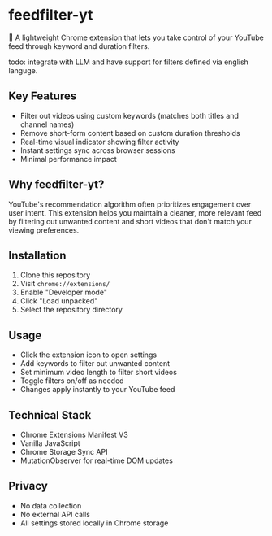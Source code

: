 # feedfilter-yt

🎯 A lightweight Chrome extension that lets you take control of your YouTube feed through keyword and duration filters.

todo: integrate with LLM and have support for filters defined via english languge.

## Key Features
- Filter out videos using custom keywords (matches both titles and channel names)
- Remove short-form content based on custom duration thresholds
- Real-time visual indicator showing filter activity
- Instant settings sync across browser sessions
- Minimal performance impact

## Why feedfilter-yt?
YouTube's recommendation algorithm often prioritizes engagement over user intent. This extension helps you maintain a cleaner, more relevant feed by filtering out unwanted content and short videos that don't match your viewing preferences.

## Installation
1. Clone this repository
2. Visit `chrome://extensions/`
3. Enable "Developer mode"
4. Click "Load unpacked"
5. Select the repository directory

## Usage
- Click the extension icon to open settings
- Add keywords to filter out unwanted content
- Set minimum video length to filter short videos
- Toggle filters on/off as needed
- Changes apply instantly to your YouTube feed

## Technical Stack
- Chrome Extensions Manifest V3
- Vanilla JavaScript
- Chrome Storage Sync API
- MutationObserver for real-time DOM updates

## Privacy
- No data collection
- No external API calls
- All settings stored locally in Chrome storage
